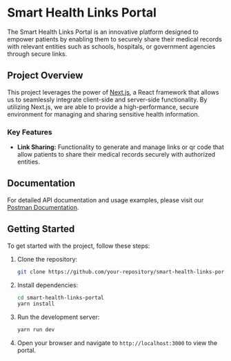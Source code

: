 # Smart Health Links Portal

The Smart Health Links Portal is an innovative platform designed to empower patients by enabling them to securely share their medical records with relevant entities such as schools, hospitals, or government agencies through secure links.

## Project Overview

This project leverages the power of [Next.js](https://nextjs.org/), a React framework that allows us to seamlessly integrate client-side and server-side functionality. By utilizing Next.js, we are able to provide a high-performance, secure environment for managing and sharing sensitive health information.

### Key Features

- **Link Sharing:** Functionality to generate and manage links or qr code that allow patients to share their medical records securely with authorized entities.

## Documentation

For detailed API documentation and usage examples, please visit our [Postman Documentation](https://documenter.getpostman.com/view/9479419/2sAXjKaXx2).

## Getting Started

To get started with the project, follow these steps:

1. Clone the repository:
    ```bash
    git clone https://github.com/your-repository/smart-health-links-portal.git
    ```
2. Install dependencies:
    ```bash
    cd smart-health-links-portal
    yarn install
    ```
3. Run the development server:
    ```bash
    yarn run dev
    ```
4. Open your browser and navigate to `http://localhost:3000` to view the portal.

